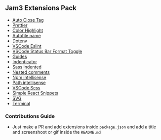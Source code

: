 ## Jam3 Extensions Pack

- [Auto Close Tag]()
- [Prettier]()
- [Color Highlight]()
- [Autofile name]()
- [Dotenv]()
- [VSCode Eslint]()
- [VSCode Status Bar Format Toggle]()
- [Guides]()
- [Indenticator]()
- [Sass indented]()
- [Nested comments]()
- [Npm intellisense]()
- [Path intellisense]()
- [VSCode Scss]()
- [Simple React Snippets]()
- [SVG]()
- [Terminal]()

### Contributions Guide

- Just make a PR and add extensions inside `package.json` and add a title and screenshoot or gif inside the `README.md`
